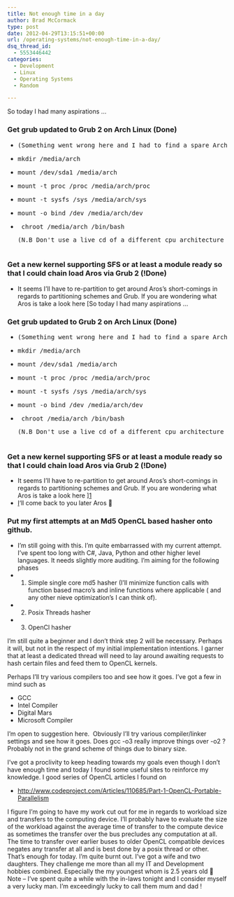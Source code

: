 ```yaml
---
title: Not enough time in a day
author: Brad McCormack
type: post
date: 2012-04-29T13:15:51+00:00
url: /operating-systems/not-enough-time-in-a-day/
dsq_thread_id:
  - 5553446442
categories:
  - Development
  - Linux
  - Operating Systems
  - Random

---
```

So today I had many aspirations &#8230;

### Get grub updated to Grub 2 on Arch Linux (Done)

  * <pre>(Something went wrong here and I had to find a spare Arch Live CD laying around and Chroot into the existing install .... something along the lines of ..</pre>

  * <pre>mkdir /media/arch</pre>

  * <pre>mount /dev/sda1 /media/arch</pre>

  * <pre>mount -t proc /proc /media/arch/proc</pre>

  * <pre>mount -t sysfs /sys /media/arch/sys</pre>

  * <pre>mount -o bind /dev /media/arch/dev</pre>

  * <pre> chroot /media/arch /bin/bash</pre>
    
    <pre>(N.B Don't use a live cd of a different cpu architecture than the chrooted environment (a.ka X86 vs X86-64) You will have issues.

</pre>

### Get a new kernel supporting SFS or at least a module ready so that I could chain load Aros via Grub 2 (!Done)

  * It seems I&#8217;ll have to re-partition to get around Aros&#8217;s short-comings in regards to partitioning schemes and Grub. If you are wondering what Aros is take a look here [So today I had many aspirations &#8230;

### Get grub updated to Grub 2 on Arch Linux (Done)

  * <pre>(Something went wrong here and I had to find a spare Arch Live CD laying around and Chroot into the existing install .... something along the lines of ..</pre>

  * <pre>mkdir /media/arch</pre>

  * <pre>mount /dev/sda1 /media/arch</pre>

  * <pre>mount -t proc /proc /media/arch/proc</pre>

  * <pre>mount -t sysfs /sys /media/arch/sys</pre>

  * <pre>mount -o bind /dev /media/arch/dev</pre>

  * <pre> chroot /media/arch /bin/bash</pre>
    
    <pre>(N.B Don't use a live cd of a different cpu architecture than the chrooted environment (a.ka X86 vs X86-64) You will have issues.

</pre>

### Get a new kernel supporting SFS or at least a module ready so that I could chain load Aros via Grub 2 (!Done)

  * It seems I&#8217;ll have to re-partition to get around Aros&#8217;s short-comings in regards to partitioning schemes and Grub. If you are wondering what Aros is take a look here ][1] 
  * [I][1]&#8216;ll come back to you later Aros 🙁

### Put my first attempts at an Md5 OpenCL based hasher onto github.

  * I&#8217;m still going with this. I&#8217;m quite embarrassed with my current attempt. I&#8217;ve spent too long with C#, Java, Python and other higher level languages. It needs slightly more auditing. I&#8217;m aiming for the following phases
  * 1) Simple single core md5 hasher (I&#8217;ll minimize function calls with function based macro&#8217;s and inline functions where applicable ( and any other nieve optimization&#8217;s I can think of).
  * 2) Posix Threads hasher
  * 3) OpenCl hasher

I&#8217;m still quite a beginner and I don&#8217;t think step 2 will be necessary. Perhaps it will, but not in the respect of my initial implementation intentions. I garner that at least a dedicated thread will need to lay around awaiting requests to hash certain files and feed them to OpenCL kernels.

Perhaps I&#8217;ll try various compilers too and see how it goes. I&#8217;ve got a few in mind such as

  * GCC
  * Intel Compiler
  * Digital Mars
  * Microsoft Compiler

<div>
  I&#8217;m open to suggestion here.  Obviously I&#8217;ll try various compiler/linker settings and see how it goes. Does gcc -o3 really improve things over -o2 ? Probably not in the grand scheme of things due to binary size.
</div>

I&#8217;ve got a proclivity to keep heading towards my goals even though I don&#8217;t have enough time and today I found some useful sites to reinforce my knowledge. I good series of OpenCL articles I found on

  * <http://www.codeproject.com/Articles/110685/Part-1-OpenCL-Portable-Parallelism>

<div>
  I figure I&#8217;m going to have my work cut out for me in regards to workload size and transfers to the computing device. I&#8217;ll probably have to evaluate the size of the workload against the average time of transfer to the compute device as sometimes the transfer over the bus precludes any computation at all. The time to transfer over earlier buses to older OpenCL compatible devices negates any transfer at all and is best done by a posix thread or other.
</div>

<div>
</div>

<div>
  That&#8217;s enough for today. I&#8217;m quite burnt out. I&#8217;ve got a wife and two daughters. They challenge me more than all my IT and Development hobbies combined. Especially the my youngest whom is 2.5 years old 🙂
</div>

<div>
</div>

<div>
  Note &#8211; I&#8217;ve spent quite a while with the in-laws tonight and I consider myself a very lucky man. I&#8217;m exceedingly lucky to call them mum and dad !
</div>

<div>
</div>

<div>
</div>

&nbsp;

&nbsp;

 [1]: http://aros.sourceforge.net/